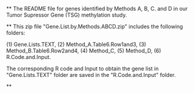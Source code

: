 ** The README file for genes identified by Methods A, B, C. and D in our Tumor Supressor Gene (TSG) methylation study. 

** This zip file "Gene.List.by.Methods.ABCD.zip" includes the following folders: 

 (1) Gene.Lists.TEXT, 
 (2) Method_A.Table6.Row1and3, 
 (3) Method_B.Table6.Row2and4, 
 (4) Method_C, 
 (5) Method_D, 
 (6) R.Code.and.Input. 

The corresponding R code and Input to obtain the gene list in "Gene.Lists.TEXT" folder 
are saved in the "R.Code.and.Input" folder. 




**
